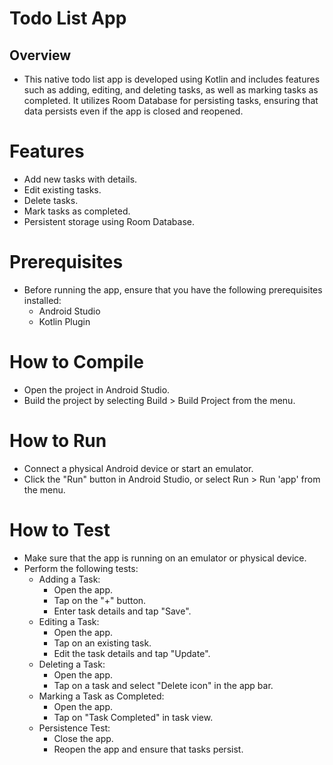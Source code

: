 # Todo List App

## Overview
- This native todo list app is developed using Kotlin and includes features such as adding, editing, and deleting tasks, as well as marking tasks as completed. It utilizes Room Database for persisting tasks, ensuring that data persists even if the app is closed and reopened.

# Features
- Add new tasks with details.
- Edit existing tasks.
- Delete tasks.
- Mark tasks as completed.
- Persistent storage using Room Database.

# Prerequisites
- Before running the app, ensure that you have the following prerequisites installed:
  - Android Studio
  - Kotlin Plugin

# How to Compile
- Open the project in Android Studio. 
- Build the project by selecting Build > Build Project from the menu.

# How to Run
- Connect a physical Android device or start an emulator. 
- Click the "Run" button in Android Studio, or select Run > Run 'app' from the menu.

# How to Test
- Make sure that the app is running on an emulator or physical device. 
- Perform the following tests:
  - Adding a Task:
    - Open the app.
    - Tap on the "+" button.
    - Enter task details and tap "Save".
  - Editing a Task:
    - Open the app. 
    - Tap on an existing task. 
    - Edit the task details and tap "Update".
  - Deleting a Task:
    - Open the app. 
    - Tap on a task and select "Delete icon" in the app bar.
  - Marking a Task as Completed:
    - Open the app. 
    - Tap on "Task Completed" in task view.
  - Persistence Test:
    - Close the app. 
    - Reopen the app and ensure that tasks persist.